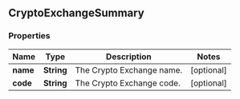 
## CryptoExchangeSummary

### Properties
Name | Type | Description | Notes
------------ | ------------- | ------------- | -------------
**name** | **String** | The Crypto Exchange name. |  [optional]
**code** | **String** | The Crypto Exchange code. |  [optional]



